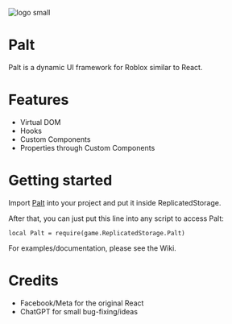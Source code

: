 ![logo small](https://github.com/soyfeo123/palt/assets/67078426/77165b9a-109e-49e9-a82a-f560b6f9f301)
# Palt
Palt is a dynamic UI framework for Roblox similar to React.

# Features
- Virtual DOM
- Hooks
- Custom Components
- Properties through Custom Components

# Getting started
Import [Palt](https://create.roblox.com/store/asset/17506187456/Palt-UI-Framework) into your project and put it inside ReplicatedStorage.

After that, you can just put this line into any script to access Palt:
```
local Palt = require(game.ReplicatedStorage.Palt)
```

For examples/documentation, please see the Wiki.

# Credits
- Facebook/Meta for the original React
- ChatGPT for small bug-fixing/ideas
